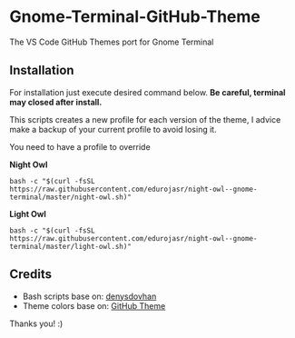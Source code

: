 # Gnome-Terminal-GitHub-Theme

The VS Code GitHub Themes port for Gnome Terminal

## Installation

For installation just execute desired command below. **Be careful, terminal may closed after install.**

This scripts creates a new profile for each version of the theme, I advice make a backup of your current profile to avoid losing it.

You need to have a profile to override

**Night Owl**

```
bash -c "$(curl -fsSL https://raw.githubusercontent.com/edurojasr/night-owl--gnome-terminal/master/night-owl.sh)"
```

**Light Owl**

```
bash -c "$(curl -fsSL https://raw.githubusercontent.com/edurojasr/night-owl--gnome-terminal/master/light-owl.sh)"
```
## Credits

* Bash scripts base on: [denysdovhan](https://github.com/denysdovhan/one-gnome-terminal)
* Theme colors base on: [GitHub Theme](https://github.com/primer/github-vscode-theme)

Thanks you! :)
